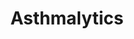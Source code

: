 ---
hackday: 19-cardiff
title: "Asthmalytics"
summary: "A virtual reality approach to procedural distraction."
thumbnail: asthmalytics.png
team:
  - "Allie Short"
  - "Harriet McCa"
  - "Peter Fahey"
  - "Sara Dada"
  - "Luke Warlow"
  - "Charlie McCay"
links:
  - presentation: https://docs.google.com/presentation/d/1Fh_gzQ0V8DYuxBWVqj_gPPPp7SfiRMtXKaj65pWKQWM/edit#slide=id.g35f391192_00
    website: https://lukewarlow.github.io/NHSHackDay/
    code:
      - "https://github.com/lukewarlow/NHSHackDay/"
---